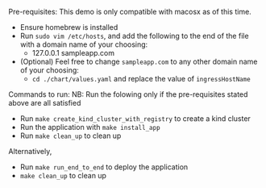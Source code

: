 Pre-requisites: This demo is only compatible with macosx as of this time.
- Ensure homebrew is installed
- Run `sudo vim /etc/hosts`, and add the following to the end of the file with a domain name of your choosing:
  - 127.0.0.1   sampleapp.com
- (Optional) Feel free to change `sampleapp.com` to any other domain name of your choosing:
  - `cd ./chart/values.yaml` and replace the value of `ingressHostName`


Commands to run:
NB: Run the folowing only if the pre-requisites stated above are all satisfied
- Run `make create_kind_cluster_with_registry` to create a kind cluster
- Run the application with `make install_app`
- Run `make clean_up` to clean up

Alternatively,
- Run `make run_end_to_end` to deploy the application
- `make clean_up` to clean up
